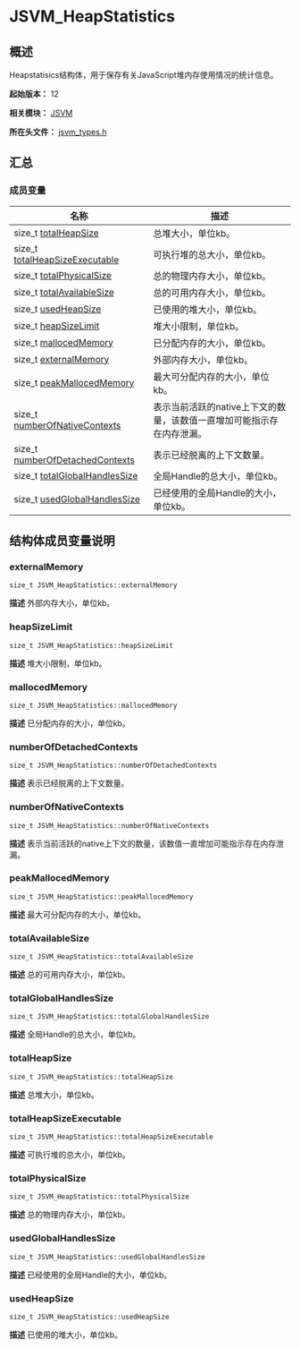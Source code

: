 # JSVM_HeapStatistics


## 概述

Heapstatisics结构体，用于保存有关JavaScript堆内存使用情况的统计信息。

**起始版本：** 12

**相关模块：** [JSVM](_j_s_v_m.md)

**所在头文件：** [jsvm_types.h](jsvm__types_8h.md)


## 汇总


### 成员变量

| 名称 | 描述 | 
| -------- | -------- |
| size_t [totalHeapSize](#totalheapsize) | 总堆大小，单位kb。  | 
| size_t [totalHeapSizeExecutable](#totalheapsizeexecutable) | 可执行堆的总大小，单位kb。  | 
| size_t [totalPhysicalSize](#totalphysicalsize) | 总的物理内存大小，单位kb。  | 
| size_t [totalAvailableSize](#totalavailablesize) | 总的可用内存大小，单位kb。  | 
| size_t [usedHeapSize](#usedheapsize) | 已使用的堆大小，单位kb。  | 
| size_t [heapSizeLimit](#heapsizelimit) | 堆大小限制，单位kb。  | 
| size_t [mallocedMemory](#mallocedmemory) | 已分配内存的大小，单位kb。  | 
| size_t [externalMemory](#externalmemory) | 外部内存大小，单位kb。  | 
| size_t [peakMallocedMemory](#peakmallocedmemory) | 最大可分配内存的大小，单位kb。  | 
| size_t [numberOfNativeContexts](#numberofnativecontexts) | 表示当前活跃的native上下文的数量，该数值一直增加可能指示存在内存泄漏。  | 
| size_t [numberOfDetachedContexts](#numberofdetachedcontexts) | 表示已经脱离的上下文数量。  | 
| size_t [totalGlobalHandlesSize](#totalglobalhandlessize) | 全局Handle的总大小，单位kb。  | 
| size_t [usedGlobalHandlesSize](#usedglobalhandlessize) | 已经使用的全局Handle的大小，单位kb。  | 


## 结构体成员变量说明


### externalMemory

```
size_t JSVM_HeapStatistics::externalMemory
```
**描述**
外部内存大小，单位kb。


### heapSizeLimit

```
size_t JSVM_HeapStatistics::heapSizeLimit
```
**描述**
堆大小限制，单位kb。


### mallocedMemory

```
size_t JSVM_HeapStatistics::mallocedMemory
```
**描述**
已分配内存的大小，单位kb。


### numberOfDetachedContexts

```
size_t JSVM_HeapStatistics::numberOfDetachedContexts
```
**描述**
表示已经脱离的上下文数量。


### numberOfNativeContexts

```
size_t JSVM_HeapStatistics::numberOfNativeContexts
```
**描述**
表示当前活跃的native上下文的数量，该数值一直增加可能指示存在内存泄漏。


### peakMallocedMemory

```
size_t JSVM_HeapStatistics::peakMallocedMemory
```
**描述**
最大可分配内存的大小，单位kb。


### totalAvailableSize

```
size_t JSVM_HeapStatistics::totalAvailableSize
```
**描述**
总的可用内存大小，单位kb。


### totalGlobalHandlesSize

```
size_t JSVM_HeapStatistics::totalGlobalHandlesSize
```
**描述**
全局Handle的总大小，单位kb。


### totalHeapSize

```
size_t JSVM_HeapStatistics::totalHeapSize
```
**描述**
总堆大小，单位kb。


### totalHeapSizeExecutable

```
size_t JSVM_HeapStatistics::totalHeapSizeExecutable
```
**描述**
可执行堆的总大小，单位kb。


### totalPhysicalSize

```
size_t JSVM_HeapStatistics::totalPhysicalSize
```
**描述**
总的物理内存大小，单位kb。


### usedGlobalHandlesSize

```
size_t JSVM_HeapStatistics::usedGlobalHandlesSize
```
**描述**
已经使用的全局Handle的大小，单位kb。


### usedHeapSize

```
size_t JSVM_HeapStatistics::usedHeapSize
```
**描述**
已使用的堆大小，单位kb。
